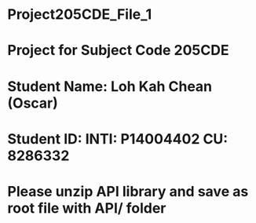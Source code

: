 # Project205CDE_File_1
# Project for Subject Code 205CDE
# Student Name: Loh Kah Chean (Oscar)
# Student ID: INTI: P14004402 CU: 8286332
# 
#
# Please unzip API library and save as root file with API/ folder
